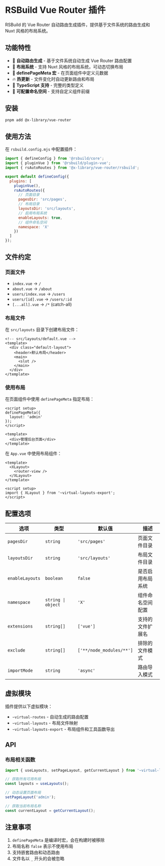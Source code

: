 # RSBuild Vue Router 插件

RSBuild 的 Vue Router 自动路由生成插件，提供基于文件系统的路由生成和 Nuxt 风格的布局系统。

## 功能特性

- 🚀 **自动路由生成** - 基于文件系统自动生成 Vue Router 路由配置
- 🎨 **布局系统** - 支持 Nuxt 风格的布局系统，可动态切换布局
- 🔧 **definePageMeta 宏** - 在页面组件中定义元数据
- 🔥 **热更新** - 文件变化时自动更新路由和布局
- 📝 **TypeScript 支持** - 完整的类型定义
- 🎯 **可配置命名空间** - 支持自定义组件前缀

## 安装

```bash
pnpm add @x-library/vue-router
```

## 使用方法

在 `rsbuild.config.mjs` 中配置插件：

```js
import { defineConfig } from '@rsbuild/core';
import { pluginVue } from '@rsbuild/plugin-vue';
import { rsAutoRoutes } from '@x-library/vue-router/rsbuild';

export default defineConfig({
  plugins: [
    pluginVue(),
    rsAutoRoutes({
      // 页面目录
      pagesDir: 'src/pages',
      // 布局目录
      layoutsDir: 'src/layouts',
      // 启用布局系统
      enableLayouts: true,
      // 组件命名空间
      namespace: 'X'
    })
  ]
});
```

## 文件约定

### 页面文件

- `index.vue` → `/`
- `about.vue` → `/about`
- `users/index.vue` → `/users`
- `users/[id].vue` → `/users/:id`
- `[...all].vue` → `/*` (catch-all)

### 布局文件

在 `src/layouts` 目录下创建布局文件：

```vue
<!-- src/layouts/default.vue -->
<template>
  <div class="default-layout">
    <header>默认布局</header>
    <main>
      <slot />
    </main>
  </div>
</template>
```

### 使用布局

在页面组件中使用 `definePageMeta` 指定布局：

```vue
<script setup>
definePageMeta({
  layout: 'admin'
});
</script>

<template>
  <div>管理后台页面</div>
</template>
```

在 `App.vue` 中使用布局组件：

```vue
<template>
  <XLayout>
    <router-view />
  </XLayout>
</template>

<script setup>
import { XLayout } from '~virtual-layouts-export';
</script>
```

## 配置选项

| 选项            | 类型               | 默认值                   | 描述             |
| --------------- | ------------------ | ------------------------ | ---------------- |
| `pagesDir`      | `string`           | `'src/pages'`            | 页面文件目录     |
| `layoutsDir`    | `string`           | `'src/layouts'`          | 布局文件目录     |
| `enableLayouts` | `boolean`          | `false`                  | 是否启用布局系统 |
| `namespace`     | `string \| object` | `'X'`                    | 组件命名空间配置 |
| `extensions`    | `string[]`         | `['vue']`                | 支持的文件扩展名 |
| `exclude`       | `string[]`         | `['**/node_modules/**']` | 排除的文件模式   |
| `importMode`    | `string`           | `'async'`                | 路由导入模式     |

## 虚拟模块

插件提供以下虚拟模块：

- `~virtual-routes` - 自动生成的路由配置
- `~virtual-layouts` - 布局文件映射
- `~virtual-layouts-export` - 布局组件和工具函数导出

## API

### 布局相关函数

```js
import { useLayouts, setPageLayout, getCurrentLayout } from '~virtual-layouts-export';

// 获取所有可用布局
const layouts = useLayouts();

// 动态设置页面布局
setPageLayout('admin');

// 获取当前布局名称
const currentLayout = getCurrentLayout();
```

## 注意事项

1. `definePageMeta` 是编译时宏，会在构建时被移除
2. 布局名称 `false` 表示不使用布局
3. 支持嵌套路由和动态路由
4. 文件名以 `_` 开头的会被忽略
